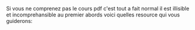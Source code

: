Si vous ne comprenez pas le cours pdf c'est tout a fait normal il est illisible et incomprehansible au premier abords voici quelles resource qui vous guiderons:

